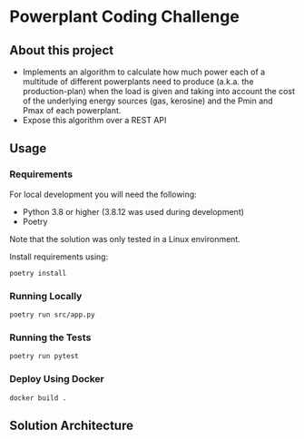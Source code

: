 # Powerplant Coding Challenge

## About this project

- Implements an algorithm to calculate how much power each of a multitude of different powerplants need to produce
  (a.k.a. the production-plan) when the load is given and taking into account the cost of the underlying energy sources
  (gas, kerosine) and the Pmin and Pmax of each powerplant.
- Expose this algorithm over a REST API

## Usage

### Requirements

For local development you will need the following:

- Python 3.8 or higher (3.8.12 was used during development)
- Poetry

Note that the solution was only tested in a Linux environment.

Install requirements using:

    poetry install

### Running Locally

    poetry run src/app.py

### Running the Tests

    poetry run pytest

### Deploy Using Docker

    docker build .

## Solution Architecture


